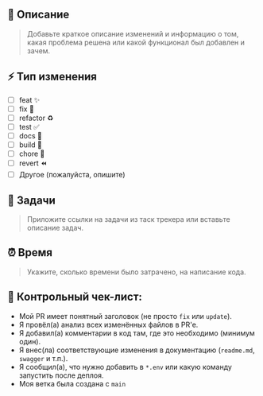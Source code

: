 ## 📝 Описание
>Добавьте краткое описание изменений и информацию о том, какая проблема решена или какой функционал был добавлен и зачем.

## ⚡ Тип изменения
- [ ] feat ✨ 
- [ ] fix 🐛 
- [ ] refactor ♻️  
- [ ] test ✅  
- [ ] docs 📝 
- [ ] build 👷 
- [ ] chore 🚧 
- [ ] revert ⏪
- [ ] Другое (пожалуйста, опишите)

## 📂 Задачи 
>Приложите ссылки на задачи из таск трекера или вставьте описание задач.

## ⏰ Время 
>Укажите, сколько времени было затрачено, на написание кода.


## 🥇 Контрольный чек-лист:
- Мой PR имеет понятный заголовок (не просто `fix` или `update`).
- Я провёл(а) анализ всех изменённых файлов в PR'e.
- Я добавил(а) комментарии в код там, где это необходимо (минимум один).
- Я внес(ла) соответствующие изменения в документацию (`readme.md`, `swagger` и т.п.).
- Я сообщил(а), что нужно добавить в `*.env` или какую команду запустить после деплоя.
- Моя ветка была создана с `main` 
